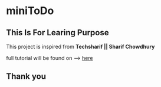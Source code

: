 # miniToDo


##  This Is For Learing Purpose 

This project is inspired from **Techsharif || Sharif Chowdhury** 

full tutorial will be found on --> [here](https://youtu.be/476hqubm7gI?si=mb_mKmpbu8M3NU6V) 


## Thank you 